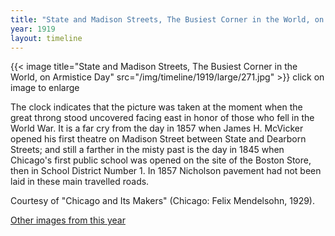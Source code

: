 ```yaml
---
title: "State and Madison Streets, The Busiest Corner in the World, on Armistice Day"
year: 1919
layout: timeline
---
```


{{< image title="State and Madison Streets, The Busiest Corner in the World, on Armistice Day" src="/img/timeline/1919/large/271.jpg" >}}
click on image to enlarge

The clock indicates that the picture was taken at the moment when the great throng stood uncovered facing east in honor of those who fell in the World War. It is a far cry from the day in 1857 when James H. McVicker opened his first theatre on Madison Street between State and Dearborn Streets; and still a farther in the misty past is the day in 1845 when Chicago's first public school was opened on the site of the Boston Store, then in School District Number 1. In 1857 Nicholson pavement had not been laid in these main travelled roads. 

Courtesy of "Chicago and Its Makers" (Chicago: Felix Mendelsohn, 1929).

[Other images from this year](/historical/timeline/1919)